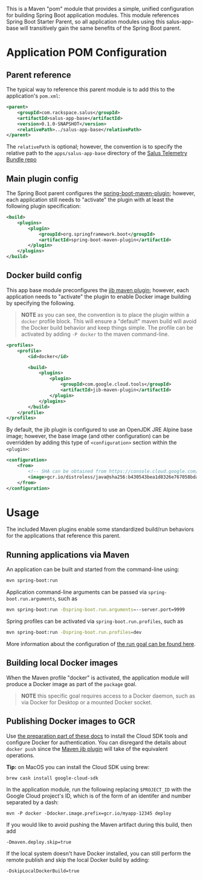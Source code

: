 This is a Maven "pom" module that provides a simple, unified configuration for building
Spring Boot application modules. This module references Spring Boot Starter Parent, so
all application modules using this salus-app-base will transitively gain the same benefits
of the Spring Boot parent.

# Application POM Configuration

## Parent reference

The typical way to reference this parent module is to add this to the application's `pom.xml`:

```xml
<parent>
    <groupId>com.rackspace.salus</groupId>
    <artifactId>salus-app-base</artifactId>
    <version>0.1.0-SNAPSHOT</version>
    <relativePath>../salus-app-base</relativePath>
</parent>
```

The `relativePath` is optional; however, the convention is to specify the relative path to
the `apps/salus-app-base` directory of the [Salus Telemetry Bundle repo](https://github.com/racker/salus-telemetry-bundle/)

## Main plugin config

The Spring Boot parent configures the 
[spring-boot-maven-plugin](https://docs.spring.io/spring-boot/docs/current/maven-plugin/index.html);
however, each application still needs to "activate" the plugin with at least the following
plugin specification:

```xml
<build>
    <plugins>
        <plugin>
            <groupId>org.springframework.boot</groupId>
            <artifactId>spring-boot-maven-plugin</artifactId>
        </plugin>
    </plugins>
</build>
```

## Docker build config

This app base module preconfigures the [jib maven plugin](https://github.com/GoogleContainerTools/jib/tree/master/jib-maven-plugin);
however, each application needs to "activate" the plugin to enable Docker image building by 
specifying the following. 

> **NOTE** as you can see, the convention is to place the plugin within
a `docker` profile block. This will ensure a "default" maven build will avoid the Docker
build behavior and keep things simple. The profile can be activated by adding `-P docker` to
the maven command-line.

```xml
<profiles>
    <profile>
        <id>docker</id>

        <build>
            <plugins>
                <plugin>
                    <groupId>com.google.cloud.tools</groupId>
                    <artifactId>jib-maven-plugin</artifactId>
                </plugin>
            </plugins>
        </build>
    </profile>
</profiles>
```

By default, the jib plugin is configured to use an OpenJDK JRE Alpine base image; however, the
base image (and other configuration) can be overridden by adding this type of `<configuration>`
section within the `<plugin>`:

```xml
<configuration>
    <from>
        <!-- SHA can be obtained from https://console.cloud.google.com/gcr/images/distroless/GLOBAL/java?gcrImageListsize=50 -->
        <image>gcr.io/distroless/java@sha256:b430543bea1d8326e767058bdab3a2482ea45f59d7af5c5c61334cd29ede88a1</image>
    </from>
</configuration>
```

# Usage

The included Maven plugins enable some standardized build/run behaviors for the applications
that reference this parent.

## Running applications via Maven

An application can be built and started from the command-line using:

```bash
mvn spring-boot:run
```

Application command-line arguments can be passed via `spring-boot.run.arguments`, such as
```bash
mvn spring-boot:run -Dspring-boot.run.arguments=--server.port=9999
```

Spring profiles can be activated via `spring-boot.run.profiles`, such as
```bash
mvn spring-boot:run -Dspring-boot.run.profiles=dev
```

More information about the configuration of [the run goal can be found here](https://docs.spring.io/spring-boot/docs/current/maven-plugin/run-mojo.html).

## Building local Docker images

When the Maven profile "docker" is activated, the application module will produce
a Docker image as part of the `package` goal.

> **NOTE** this specific goal requires access to a Docker daemon, such as via Docker for Desktop
or a mounted Docker socket.

## Publishing Docker images to GCR

Use [the preparation part of these docs](https://cloud.google.com/container-registry/docs/pushing-and-pulling) 
to install the Cloud SDK tools and configure Docker for authentication. You can disregard the 
details about `docker push` since the [Maven jib plugin](https://github.com/GoogleContainerTools/jib/tree/master/jib-maven-plugin)
will take of the equivalent operations.

**Tip:** on MacOS you can install the Cloud SDK using brew:
 
```bash
brew cask install google-cloud-sdk
```

In the application module, run the following replacing `$PROJECT_ID` with the Google
Cloud project's ID, which is of the form of an identifer and number separated by a dash:

```
mvn -P docker -Ddocker.image.prefix=gcr.io/myapp-12345 deploy
```

If you would like to avoid pushing the Maven artifact during this build, then add

```
-Dmaven.deploy.skip=true
```

If the local system doesn't have Docker installed, you can still perform the remote publish and
skip the local Docker build by adding:

```
-DskipLocalDockerBuild=true
```

